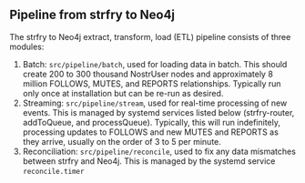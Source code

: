 ## Pipeline from strfry to Neo4j

The strfry to Neo4j extract, transform, load (ETL) pipeline consists of three modules:

1. Batch: `src/pipeline/batch`, used for loading data in batch. This should create 200 to 300 thousand NostrUser nodes and approximately 8 million FOLLOWS, MUTES, and REPORTS relationships. Typically run only once at installation but can be re-run as desired.
2. Streaming: `src/pipeline/stream`, used for real-time processing of new events. This is managed by systemd services listed below (strfry-router, addToQueue, and processQueue). Typically, this will run indefinitely, processing updates to FOLLOWS and new MUTES and REPORTS as they arrive, usually on the order of 3 to 5 per minute. 
3. Reconciliation: `src/pipeline/reconcile`, used to fix any data mismatches between strfry and Neo4j. This is managed by the systemd service `reconcile.timer`